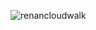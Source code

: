 ![renancloudwalk](https://github-readme-stats.vercel.app/api?username=renancloudwalk&show_icons=true&theme=synthwave)
